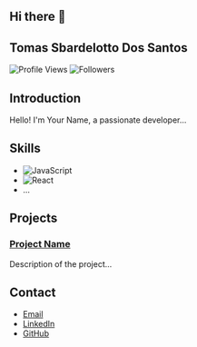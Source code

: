 ## Hi there 👋

<!--
**TomSbados/TomSbados** is a ✨ _special_ ✨ repository because its `README.md` (this file) appears on your GitHub profile.

Here are some ideas to get you started:

- 🔭 I’m currently working on ...
- 🌱 I’m currently learning ...
- 👯 I’m looking to collaborate on ...
- 🤔 I’m looking for help with ...
- 💬 Ask me about ...
- 📫 How to reach me: ...
- 😄 Pronouns: ...
- ⚡ Fun fact: ...
-->
## Tomas Sbardelotto Dos Santos

![Profile Views](https://shields.io/github/user/profile-views)
![Followers](https://shields.io/github/followers/user)

## Introduction

Hello! I'm Your Name, a passionate developer...

## Skills

- ![JavaScript](https://img.shields.io/badge/-JavaScript-yellow)
- ![React](https://img.shields.io/badge/-React-blue)
- ...

## Projects

### [Project Name](project-link)
Description of the project...

## Contact

- [Email](mailto:your-email)
- [LinkedIn](linkedin-profile)
- [GitHub](https://github.com/your-username)
